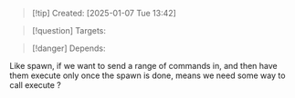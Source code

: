 
>[!tip] Created: [2025-01-07 Tue 13:42]

>[!question] Targets: 

>[!danger] Depends: 

Like spawn, if we want to send a range of commands in, and then have them execute only once the spawn is done, means we need some way to call execute ?